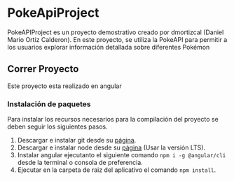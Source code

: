 # PokeApiProject

PokeAPIProject es un proyecto demostrativo creado por dmortizcal (Daniel Mario Ortiz Calderon). En este proyecto, se utiliza la PokeAPI para permitir a los usuarios explorar información detallada sobre diferentes Pokémon

## Correr Proyecto

Este proyecto esta realizado en angular

### Instalación de paquetes

Para instalar los recursos necesarios para la compilación del proyecto se deben seguir los siguientes pasos.

1. Descargar e instalar git desde su [página](https://git-scm.com/downloads).
  2. Descargar e instalar node desde su [página](https://nodejs.org/es/) (Usar la versión LTS).
  3. Instalar angular ejecutanto el siguiente comando `npm i -g @angular/cli` desde la terminal o consola de preferencia.
  4. Ejecutar en la carpeta de raiz del aplicativo el comando `npm install`.
